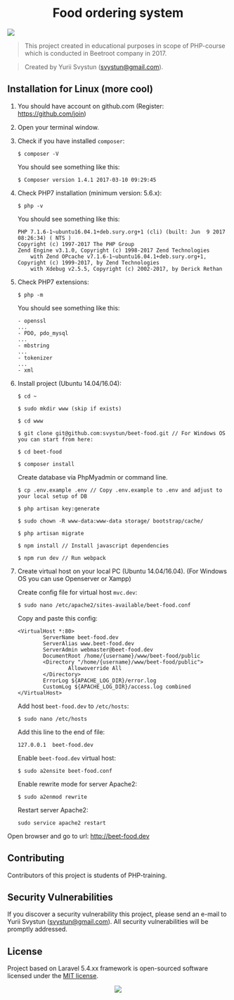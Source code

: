 <h1 align="center">Food ordering system</h1>

<img src="http://tour-v-bukovel.kiev.ua/wp-content/uploads/2015/01/%D0%A0%D0%B5%D1%81%D1%82%D0%BE%D1%80%D0%B0%D0%BD%D1%8B-%D0%91%D1%83%D0%BA%D0%BE%D0%B2%D0%B5%D0%BB%D1%8C.jpg">

> This project created in educational purposes in scope of PHP-course which is conducted in Beetroot company in 2017.

> Created by Yurii Svystun (svystun@gmail.com).

## Installation for Linux (more cool)

1. You should have account on github.com (Register: https://github.com/join)

2. Open your terminal window.

3. Check if you have installed `composer`:

    ``` 
    $ composer -V 
    ```
    You should see something like this:
    ``` 
    $ Composer version 1.4.1 2017-03-10 09:29:45
    ```
4. Check PHP7 installation (minimum version: 5.6.x):

    ``` 
    $ php -v 
    ```
    You should see something like this:
    ``` 
    PHP 7.1.6-1~ubuntu16.04.1+deb.sury.org+1 (cli) (built: Jun  9 2017 08:26:34) ( NTS )
    Copyright (c) 1997-2017 The PHP Group
    Zend Engine v3.1.0, Copyright (c) 1998-2017 Zend Technologies
        with Zend OPcache v7.1.6-1~ubuntu16.04.1+deb.sury.org+1, Copyright (c) 1999-2017, by Zend Technologies
        with Xdebug v2.5.5, Copyright (c) 2002-2017, by Derick Rethan
    ```
5. Check PHP7 extensions:
    
    ``` 
    $ php -m
    ```
    You should see something like this:
    ```
    - openssl
    ...
    - PDO, pdo_mysql
    ...
    - mbstring
    ...
    - tokenizer
    ...
    - xml
    ```
6. Install project (Ubuntu 14.04/16.04):

    ```
    $ cd ~
    
    $ sudo mkdir www (skip if exists)
    
    $ cd www
    
    $ git clone git@github.com:svystun/beet-food.git // For Windows OS you can start from here:
    
    $ cd beet-food
    
    $ composer install
    ```
    Create database via PhpMyadmin or command line.
    ```
    $ cp .env.example .env // Copy .env.example to .env and adjust to your local setup of DB
    
    $ php artisan key:generate
    
    $ sudo chown -R www-data:www-data storage/ bootstrap/cache/
    
    $ php artisan migrate
    
    $ npm install // Install javascript dependencies 
    
    $ npm run dev // Run webpack
    ```
7. Create virtual host on your local PC (Ubuntu 14.04/16.04). (For Windows OS you can use Openserver or Xampp)
    
    Create config file for virtual host `mvc.dev`:
    ```
    $ sudo nano /etc/apache2/sites-available/beet-food.conf
    ```
    Copy and paste this config:
    
    ```
    <VirtualHost *:80>
            ServerName beet-food.dev
            ServerAlias www.beet-food.dev
            ServerAdmin webmaster@beet-food.dev
            DocumentRoot /home/{username}/www/beet-food/public
            <Directory "/home/{username}/www/beet-food/public">
                    Allowoverride All
            </Directory>
            ErrorLog ${APACHE_LOG_DIR}/error.log
            CustomLog ${APACHE_LOG_DIR}/access.log combined
    </VirtualHost>
    ```
    Add host `beet-food.dev` to `/etc/hosts`:
    ```
    $ sudo nano /etc/hosts
    ```
    Add this line to the end of file:
    ```
    127.0.0.1  beet-food.dev
    ```
    Enable `beet-food.dev` virtual host:
    ```
    $ sudo a2ensite beet-food.conf
    ```
    Enable rewrite mode for server Apache2:
    ````
    $ sudo a2enmod rewrite
    ````
    Restart server Apache2:
    ````
    sudo service apache2 restart
    ````
    
Open browser and go to url: http://beet-food.dev

## Contributing

Contributors of this project is students of PHP-training.

## Security Vulnerabilities

If you discover a security vulnerability this project, please send an e-mail to Yurii Svystun (svystun@gmail.com). All security vulnerabilities will be promptly addressed.

## License

Project based on Laravel 5.4.xx framework is open-sourced software licensed under the [MIT license](http://opensource.org/licenses/MIT).

<p align="center"><a href="https://www.beetroot.se"><img src="https://beetroot.se/wp-content/uploads/2016/04/logo.svg"></a></p>